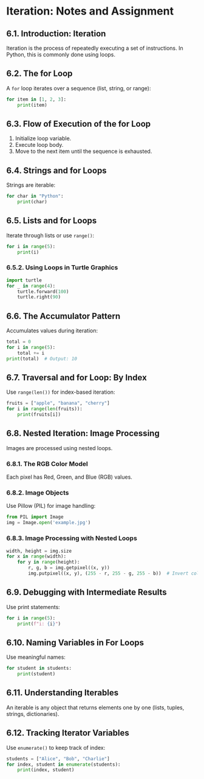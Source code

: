 # Iteration: Notes and Assignment

## 6.1. Introduction: Iteration
Iteration is the process of repeatedly executing a set of instructions. In Python, this is commonly done using loops.

## 6.2. The for Loop
A `for` loop iterates over a sequence (list, string, or range):
```python
for item in [1, 2, 3]:
    print(item)
```

## 6.3. Flow of Execution of the for Loop
1. Initialize loop variable.
2. Execute loop body.
3. Move to the next item until the sequence is exhausted.

## 6.4. Strings and for Loops
Strings are iterable:
```python
for char in "Python":
    print(char)
```

## 6.5. Lists and for Loops
Iterate through lists or use `range()`:
```python
for i in range(5):
    print(i)
```

### 6.5.2. Using Loops in Turtle Graphics
```python
import turtle
for _ in range(4):
    turtle.forward(100)
    turtle.right(90)
```

## 6.6. The Accumulator Pattern
Accumulates values during iteration:
```python
total = 0
for i in range(5):
    total += i
print(total)  # Output: 10
```

## 6.7. Traversal and for Loop: By Index
Use `range(len())` for index-based iteration:
```python
fruits = ["apple", "banana", "cherry"]
for i in range(len(fruits)):
    print(fruits[i])
```

## 6.8. Nested Iteration: Image Processing
Images are processed using nested loops.

### 6.8.1. The RGB Color Model
Each pixel has Red, Green, and Blue (RGB) values.

### 6.8.2. Image Objects
Use Pillow (PIL) for image handling:
```python
from PIL import Image
img = Image.open('example.jpg')
```

### 6.8.3. Image Processing with Nested Loops
```python
width, height = img.size
for x in range(width):
    for y in range(height):
        r, g, b = img.getpixel((x, y))
        img.putpixel((x, y), (255 - r, 255 - g, 255 - b))  # Invert colors
```

## 6.9. Debugging with Intermediate Results
Use print statements:
```python
for i in range(5):
    print(f"i: {i}")
```

## 6.10. Naming Variables in For Loops
Use meaningful names:
```python
for student in students:
    print(student)
```

## 6.11. Understanding Iterables
An iterable is any object that returns elements one by one (lists, tuples, strings, dictionaries).

## 6.12. Tracking Iterator Variables
Use `enumerate()` to keep track of index:
```python
students = ["Alice", "Bob", "Charlie"]
for index, student in enumerate(students):
    print(index, student)